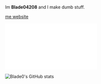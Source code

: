 Im **Blade04208** and I make dumb stuff.

[me website](https://blade0.webflow.io/)

![All my socials](Socials.md)

![Blade0's GitHub stats](https://github-readme-stats.vercel.app/api?username=Blade04208&show_icons=true&theme=github_dark_dimmed)
